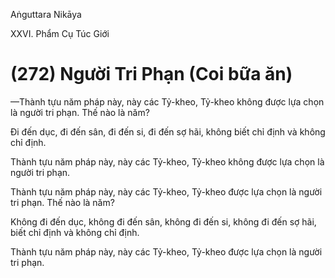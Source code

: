 Aṅguttara Nikāya

XXVI. Phẩm Cụ Túc Giới

# (272) Người Tri Phạn (Coi bữa ăn)

—Thành tựu năm pháp này, này các Tỷ-kheo, Tỷ-kheo không được lựa chọn là người tri phạn. Thế nào là năm?

Ði đến dục, đi đến sân, đi đến si, đi đến sợ hãi, không biết chỉ định và không chỉ định.

Thành tựu năm pháp này, này các Tỷ-kheo, Tỷ-kheo không được lựa chọn là người tri phạn.

Thành tựu năm pháp này, này các Tỷ-kheo, Tỷ-kheo được lựa chọn là người tri phạn. Thế nào là năm?

Không đi đến dục, không đi đến sân, không đi đến si, không đi đến sợ hãi, biết chỉ định và không chỉ định.

Thành tựu năm pháp này, này các Tỷ-kheo, Tỷ-kheo được lựa chọn là người tri phạn.

